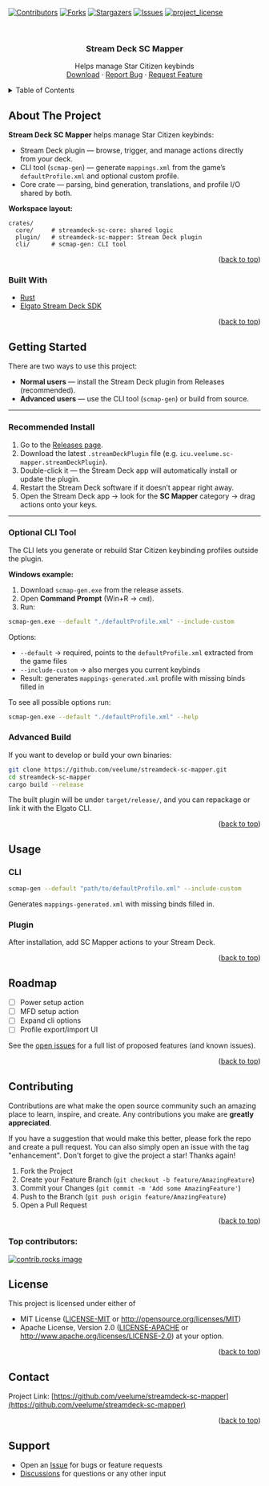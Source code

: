 <!-- Improved compatibility of back to top link: See: https://github.com/othneildrew/Best-README-Template/pull/73 -->
<a id="readme-top"></a>
<!--
*** Thanks for checking out the Best-README-Template. If you have a suggestion
*** that would make this better, please fork the repo and create a pull request
*** or simply open an issue with the tag "enhancement".
*** Don't forget to give the project a star!
*** Thanks again! Now go create something AMAZING! :D
-->



<!-- PROJECT SHIELDS -->
<!--
*** I'm using markdown "reference style" links for readability.
*** Reference links are enclosed in brackets [ ] instead of parentheses ( ).
*** See the bottom of this document for the declaration of the reference variables
*** for contributors-url, forks-url, etc. This is an optional, concise syntax you may use.
*** https://www.markdownguide.org/basic-syntax/#reference-style-links
-->
[![Contributors][contributors-shield]][contributors-url]
[![Forks][forks-shield]][forks-url]
[![Stargazers][stars-shield]][stars-url]
[![Issues][issues-shield]][issues-url]
[![project_license][license-shield]][license-url]
<!-- [![LinkedIn][linkedin-shield]][linkedin-url] -->



<!-- PROJECT LOGO -->
<br />
<div align="center">
  <!-- <a href="https://github.com/veelume/streamdeck-sc-mapper">
    <img src="images/logo.png" alt="Logo" width="80" height="80">
  </a> -->

<h3 align="center">Stream Deck SC Mapper</h3>

  <p align="center">
    Helps manage Star Citizen keybinds
    <br />
    <!-- <a href="https://github.com/veelume/streamdeck-sc-mapper"><strong>Explore the docs »</strong></a> -->
    <!-- <br /> -->
    <!-- <br /> -->
    <a href="https://github.com/veelume/streamdeck-sc-mapper/releases/latest">Download</a>
    &middot;
    <a href="https://github.com/veelume/streamdeck-sc-mapper/issues/new?labels=bug&template=bug-report---.md">Report Bug</a>
    &middot;
    <a href="https://github.com/veelume/streamdeck-sc-mapper/issues/new?labels=enhancement&template=feature-request---.md">Request Feature</a>
  </p>
</div>



<!-- TABLE OF CONTENTS -->
<details>
  <summary>Table of Contents</summary>
  <ol>
    <li>
      <a href="#about-the-project">About The Project</a>
      <ul>
        <li><a href="#built-with">Built With</a></li>
      </ul>
    </li>
    <li>
      <a href="#getting-started">Getting Started</a>
      <ul>
        <li><a href="#recommended-install">Recommended Install</a></li>
        <li><a href="#optional-cli-tool">Optional CLI Tool</a></li>
        <li><a href="#advanced-build">Advanced Build</a></li>
      </ul>
    </li>
    <li><a href="#usage">Usage</a></li>
    <li><a href="#roadmap">Roadmap</a></li>
    <li><a href="#contributing">Contributing</a></li>
    <li><a href="#license">License</a></li>
    <li><a href="#contact">Contact</a></li>
    <li><a href="#support">Support</a></li>
    <!-- <li><a href="#acknowledgments">Acknowledgments</a></li> -->
  </ol>
</details>



<!-- ABOUT THE PROJECT -->
## About The Project

<!-- [![Product Name Screen Shot][product-screenshot]](https://example.com) -->

**Stream Deck SC Mapper** helps manage Star Citizen keybinds:

- Stream Deck plugin — browse, trigger, and manage actions directly from your deck.
- CLI tool (`scmap-gen`) — generate `mappings.xml` from the game’s `defaultProfile.xml` and optional custom profile.
- Core crate — parsing, bind generation, translations, and profile I/O shared by both.

**Workspace layout:**

```
crates/
  core/     # streamdeck-sc-core: shared logic
  plugin/   # streamdeck-sc-mapper: Stream Deck plugin
  cli/      # scmap-gen: CLI tool
```

<p align="right">(<a href="#readme-top">back to top</a>)</p>



### Built With

- [Rust](https://www.rust-lang.org/)
- [Elgato Stream Deck SDK](https://developer.elgato.com/documentation/stream-deck/sdk/overview/)

<p align="right">(<a href="#readme-top">back to top</a>)</p>



<!-- GETTING STARTED -->
## Getting Started

There are two ways to use this project:
- **Normal users** — install the Stream Deck plugin from Releases (recommended).
- **Advanced users** — use the CLI tool (`scmap-gen`) or build from source.

---

### Recommended Install

1. Go to the [Releases page](https://github.com/veelume/streamdeck-sc-mapper/releases).
2. Download the latest `.streamDeckPlugin` file (e.g. `icu.veelume.sc-mapper.streamDeckPlugin`).
3. Double-click it — the Stream Deck app will automatically install or update the plugin.
4. Restart the Stream Deck software if it doesn’t appear right away.
5. Open the Stream Deck app → look for the **SC Mapper** category → drag actions onto your keys.

---

### Optional CLI Tool

The CLI lets you generate or rebuild Star Citizen keybinding profiles outside the plugin.

**Windows example:**

1. Download `scmap-gen.exe` from the release assets.
2. Open **Command Prompt** (Win+R → `cmd`).
3. Run:

```sh
scmap-gen.exe --default "./defaultProfile.xml" --include-custom
```

Options:
- `--default` -> required, points to the `defaultProfile.xml` extracted from the game files
- `--include-custom` -> also merges you current keybinds
- Result: generates `mappings-generated.xml` profile with missing binds filled in

To see all possible options run:
```sh
scmap-gen.exe --default "./defaultProfile.xml" --help
```

### Advanced Build

If you want to develop or build your own binaries:
```sh
git clone https://github.com/veelume/streamdeck-sc-mapper.git
cd streamdeck-sc-mapper
cargo build --release
```

The built plugin will be under `target/release/`, and you can repackage or link it with the Elgato CLI.

<p align="right">(<a href="#readme-top">back to top</a>)</p>

<!-- USAGE EXAMPLES -->
## Usage

### CLI

```sh
scmap-gen --default "path/to/defaultProfile.xml" --include-custom
```

Generates `mappings-generated.xml` with missing binds filled in.

### Plugin

After installation, add SC Mapper actions to your Stream Deck.

<p align="right">(<a href="#readme-top">back to top</a>)</p>

<!-- ROADMAP -->
## Roadmap

- [ ] Power setup action
- [ ] MFD setup action
- [ ] Expand cli options
- [ ] Profile export/import UI

See the [open issues](https://github.com/veelume/streamdeck-sc-mapper/issues) for a full list of proposed features (and known issues).

<p align="right">(<a href="#readme-top">back to top</a>)</p>



<!-- CONTRIBUTING -->
## Contributing

Contributions are what make the open source community such an amazing place to learn, inspire, and create. Any contributions you make are **greatly appreciated**.

If you have a suggestion that would make this better, please fork the repo and create a pull request. You can also simply open an issue with the tag "enhancement".
Don't forget to give the project a star! Thanks again!

1. Fork the Project
2. Create your Feature Branch (`git checkout -b feature/AmazingFeature`)
3. Commit your Changes (`git commit -m 'Add some AmazingFeature'`)
4. Push to the Branch (`git push origin feature/AmazingFeature`)
5. Open a Pull Request

<p align="right">(<a href="#readme-top">back to top</a>)</p>

### Top contributors:

<a href="https://github.com/veelume/streamdeck-sc-mapper/graphs/contributors">
  <img src="https://contrib.rocks/image?repo=veelume/streamdeck-sc-mapper" alt="contrib.rocks image" />
</a>



<!-- LICENSE -->
## License

This project is licensed under either of
- MIT License ([LICENSE-MIT](LICENSE-MIT) or http://opensource.org/licenses/MIT)
- Apache License, Version 2.0 ([LICENSE-APACHE](LICENSE-APACHE) or http://www.apache.org/licenses/LICENSE-2.0)
at your option.

<p align="right">(<a href="#readme-top">back to top</a>)</p>



<!-- CONTACT -->
## Contact

<!-- Your Name - [@twitter_handle](https://twitter.com/twitter_handle) - email@email_client.com -->

Project Link: [https://github.com/veelume/streamdeck-sc-mapper](https://github.com/veelume/streamdeck-sc-mapper)

<p align="right">(<a href="#readme-top">back to top</a>)</p>


## Support
- Open an [Issue](https://github.com/veelume/streamdeck-sc-mapper/issues) for bugs or feature requests
- [Discussions](https://github.com/VeeLume/streamdeck-sc-mapper/discussions) for questions or any other input


<!-- ACKNOWLEDGMENTS -->
<!-- ## Acknowledgments

* []()
* []()
* []()

<p align="right">(<a href="#readme-top">back to top</a>)</p> -->



<!-- MARKDOWN LINKS & IMAGES -->
<!-- https://www.markdownguide.org/basic-syntax/#reference-style-links -->
[contributors-shield]: https://img.shields.io/github/contributors/veelume/streamdeck-sc-mapper.svg?style=for-the-badge
[contributors-url]: https://github.com/veelume/streamdeck-sc-mapper/graphs/contributors
[forks-shield]: https://img.shields.io/github/forks/veelume/streamdeck-sc-mapper.svg?style=for-the-badge
[forks-url]: https://github.com/veelume/streamdeck-sc-mapper/network/members
[stars-shield]: https://img.shields.io/github/stars/veelume/streamdeck-sc-mapper.svg?style=for-the-badge
[stars-url]: https://github.com/veelume/streamdeck-sc-mapper/stargazers
[issues-shield]: https://img.shields.io/github/issues/veelume/streamdeck-sc-mapper.svg?style=for-the-badge
[issues-url]: https://github.com/veelume/streamdeck-sc-mapper/issues
[license-shield]: https://img.shields.io/github/license/veelume/streamdeck-sc-mapper.svg?style=for-the-badge
[license-url]: https://github.com/veelume/streamdeck-sc-mapper/blob/master/LICENSE
[linkedin-shield]: https://img.shields.io/badge/-LinkedIn-black.svg?style=for-the-badge&logo=linkedin&colorB=555
[linkedin-url]: https://linkedin.com/in/linkedin_username
[product-screenshot]: images/screenshot.png
[Next.js]: https://img.shields.io/badge/next.js-000000?style=for-the-badge&logo=nextdotjs&logoColor=white
[Next-url]: https://nextjs.org/
[React.js]: https://img.shields.io/badge/React-20232A?style=for-the-badge&logo=react&logoColor=61DAFB
[React-url]: https://reactjs.org/
[Vue.js]: https://img.shields.io/badge/Vue.js-35495E?style=for-the-badge&logo=vuedotjs&logoColor=4FC08D
[Vue-url]: https://vuejs.org/
[Angular.io]: https://img.shields.io/badge/Angular-DD0031?style=for-the-badge&logo=angular&logoColor=white
[Angular-url]: https://angular.io/
[Svelte.dev]: https://img.shields.io/badge/Svelte-4A4A55?style=for-the-badge&logo=svelte&logoColor=FF3E00
[Svelte-url]: https://svelte.dev/
[Laravel.com]: https://img.shields.io/badge/Laravel-FF2D20?style=for-the-badge&logo=laravel&logoColor=white
[Laravel-url]: https://laravel.com
[Bootstrap.com]: https://img.shields.io/badge/Bootstrap-563D7C?style=for-the-badge&logo=bootstrap&logoColor=white
[Bootstrap-url]: https://getbootstrap.com
[JQuery.com]: https://img.shields.io/badge/jQuery-0769AD?style=for-the-badge&logo=jquery&logoColor=white
[JQuery-url]: https://jquery.com
